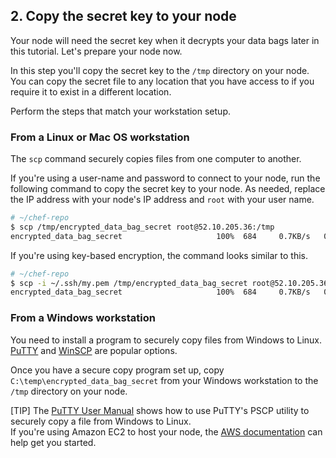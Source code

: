 ## 2. Copy the secret key to your node

Your node will need the secret key when it decrypts your data bags later in this tutorial. Let's prepare your node now.

In this step you'll copy the secret key to the <code class="file-path">/tmp</code> directory on your node. You can copy the secret file to any location that you have access to if you require it to exist in a different location.

Perform the steps that match your workstation setup.

### From a Linux or Mac OS workstation

The `scp` command securely copies files from one computer to another.

If you're using a user-name and password to connect to your node, run the following command to copy the secret key to your node. As needed, replace the IP address with your node's IP address and `root` with your user name.

```bash
# ~/chef-repo
$ scp /tmp/encrypted_data_bag_secret root@52.10.205.36:/tmp
encrypted_data_bag_secret                     100%  684     0.7KB/s   00:00
```

If you're using key-based encryption, the command looks similar to this.

```bash
# ~/chef-repo
$ scp -i ~/.ssh/my.pem /tmp/encrypted_data_bag_secret root@52.10.205.36:/tmp
encrypted_data_bag_secret                     100%  684     0.7KB/s   00:00
```

### From a Windows workstation

You need to install a program to securely copy files from Windows to Linux. [PuTTY](http://www.chiark.greenend.org.uk/~sgtatham/putty/) and [WinSCP](http://winscp.net) are popular options.

Once you have a secure copy program set up, copy <code class="file-path">C:\\temp\\encrypted\_data\_bag\_secret</code> from your Windows workstation to the <code class="file-path">/tmp</code> directory on your node.

[TIP] The [PuTTY User Manual](http://the.earth.li/~sgtatham/putty/0.60/htmldoc/Chapter5.html) shows how to use PuTTY's PSCP utility to securely copy a file from Windows to Linux.<br>If you're using Amazon EC2 to host your node, the [AWS documentation](http://docs.aws.amazon.com/AWSEC2/latest/UserGuide/putty.html) can help get you started.
